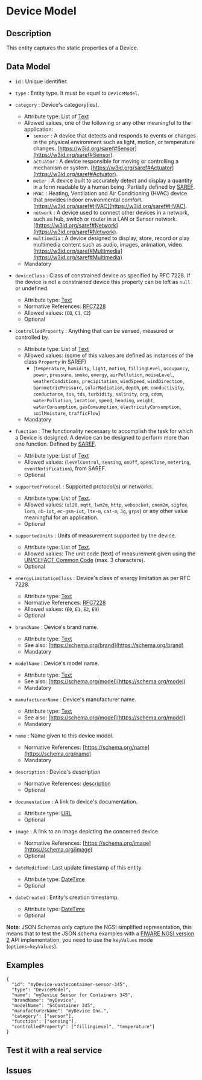 # Device Model

## Description

This entity captures the static properties of a Device. 

## Data Model

+ `id` : Unique identifier. 

+ `type` : Entity type. It must be equal to `DeviceModel`.

+ `category` : Device's category(ies).
    + Attribute type: List of [Text](https://schema.org/Text)
    + Allowed values, one of the following or any other meaningful to the application:
        + `sensor` : A device that detects and responds to events or changes in the physical environment such as light, motion, or temperature changes. 
           [https://w3id.org/saref#Sensor](https://w3id.org/saref#Sensor).
        + `actuator` : A device responsible for moving or controlling a mechanism or system.
           [https://w3id.org/saref#Actuator](https://w3id.org/saref#Actuator).
        + `meter` : A device built to accurately detect and display a quantity in a form readable by a human being.
           Partially defined by [SAREF](https://w3id.org/saref#Meter).
        + `HVAC` : Heating, Ventilation and Air Conditioning (HVAC) device that provides indoor environmental comfort.
           [https://w3id.org/saref#HVAC](https://w3id.org/saref#HVAC).
        + `network` : A device used to connect other devices in a network, such as hub, switch or router in a LAN or Sensor network.
           [(https://w3id.org/saref#Network](https://w3id.org/saref#Network).
        + `multimedia` : A device designed to display, store, record or play multimedia content such as audio, images, animation, video.
           [https://w3id.org/saref#Multimedia](https://w3id.org/saref#Multimedia)
    + Mandatory
    
+ `deviceClass` : Class of constrained device as specified by RFC 7228.
If the device is not a constrained device this property can be left as `null` or undefined. 
    + Attribute type: [Text](https://schema.org/Text)
    + Normative References: [RFC7228](https://tools.ietf.org/html/rfc7228#section-3)
    + Allowed values: (`C0`, `C1`, `C2`)
    + Optional

+ `controlledProperty` : Anything that can be sensed, measured or controlled by.
    + Attribute type: List of [Text](https://schema.org/Text)
    + Allowed values: (some of this values are defined as instances of the class `Property` in SAREF)
        + (`temperature`, `humidity`, `light`, `motion`, `fillingLevel`, `occupancy`, `power`, `pressure`, `smoke`, `energy`, `airPollution`, `noiseLevel`,
        `weatherConditions`, `precipitation`, `windSpeed`, `windDirection`, `barometricPressure`, `solarRadiation`, `depth`, `pH`, `conductivity`,
        `conductance`, `tss`, `tds`, `turbidity`, `salinity`, `orp`, `cdom`, `waterPollution`, `location`, `speed`, `heading`, `weight`, `waterConsumption`,
        `gasComsumption`, `electricityConsumption`, `soilMoisture`, `trafficFlow`)
    + Mandatory
        
+ `function` :  The functionality necessary to accomplish the task for which a Device is designed. A device can be designed to perform more than one function.
    Defined by [SAREF](https://w3id.org/saref#Function).
    + Attribute type: List of [Text](https://schema.org/Text)
    + Allowed values: (`levelControl`, `sensing`, `onOff`, `openClose`, `metering`, `eventNotification`), from SAREF.
    + Optional
    
+ `supportedProtocol` : Supported protocol(s) or networks.
    + Attribute type: List of [Text](https://schema.org/Text).
    + Allowed values: (`ul20`, `mqtt`, `lwm2m`, `http`, `websocket`, `onem2m`, `sigfox`, `lora`,
    `nb-iot`, `ec-gsm-iot`, `lte-m`, `cat-m`, `3g`, `grps`)  or any other value meaningful for an application. 
    + Optional
    
+ `supportedUnits` : Units of measurement supported by the device.
    + Attribute type: List of [Text](https://schema.org/Text).
    + Allowed values: The unit code (text) of measurement given using the
        [UN/CEFACT Common Code](http://wiki.goodrelations-vocabulary.org/Documentation/UN/CEFACT_Common_Codes) (max. 3 characters).
    + Optional
    
+ `energyLimitationClass` : Device's class of energy limitation as per RFC 7228.
    + Attribute type: [Text](https://schema.org/Text)
    + Normative References: [RFC7228](https://tools.ietf.org/html/rfc7228#page-11)
    + Allowed values: (`E0`, `E1`, `E2`, `E9`)
    + Optional

+ `brandName` : Device's brand name.
    + Attribute type: [Text](https://schema.org/Text)
    + See also: [https://schema.org/brand](https://schema.org/brand)
    + Mandatory

+ `modelName` : Device's model name.
    + Attribute type: [Text](https://schema.org/Text)
    + See also: [https://schema.org/model](https://schema.org/model)
    + Mandatory

+ `manufacturerName` : Device's manufacturer name.
    + Attribute type: [Text](https://schema.org/Text)
    + See also: [https://schema.org/model](https://schema.org/model)
    + Mandatory

+ `name` : Name given to this device model.
    + Normative References: [https://schema.org/name](https://schema.org/name)
    + Mandatory
    
+ `description` : Device's description
    + Normative References: [description](https://schema.org/description)
    + Optional

+ `documentation` : A link to device's documentation.
    + Attribute type: [URL](https://schema.org/URL)
    + Optional

+ `image` : A link to an image depicting the concerned device.
    + Normative References: [https://schema.org/image](https://schema.org/image)
    + Optional

+ `dateModified` : Last update timestamp of this entity.
    + Attribute type: [DateTime](https://schema.org/DateTime)
    + Optional

+ `dateCreated` : Entity's creation timestamp.
    + Attribute type: [DateTime](https://schema.org/DateTime)
    + Optional    

**Note**: JSON Schemas only capture the NGSI simplified representation, this means that to test the JSON schema examples with
a [FIWARE NGSI version 2](http://fiware.github.io/specifications/ngsiv2/stable) API implementation, you need to use the `keyValues`
mode (`options=keyValues`).

## Examples

    {
      "id": "myDevice-wastecontainer-sensor-345",
      "type": "DeviceModel",
      "name": "myDevice Sensor for Containers 345",
      "brandName": "myDevice",
      "modelName": "S4Container 345",
      "manufacturerName": "myDevice Inc.",
      "category": ["sensor"],
      "function": ["sensing"],
      "controlledProperty": ["fillingLevel", "temperature"]
    }

## Test it with a real service

## Issues
